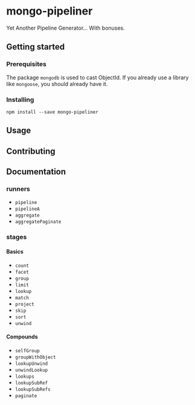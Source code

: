 # mongo-pipeliner

Yet Another Pipeline Generator... With bonuses.

## Getting started

### Prerequisites

The package `mongodb` is used to cast ObjectId. If you already use a library like `mongoose`, you should already have it.

### Installing

`npm install --save mongo-pipeliner`

## Usage

## Contributing

## Documentation

### runners

* `pipeline`
* `pipelineA`
* `aggregate`
* `aggregatePaginate`

### stages

#### Basics

* `count`
* `facet`
* `group`
* `limit`
* `lookup`
* `match`
* `project`
* `skip`
* `sort`
* `unwind`

#### Compounds

* `selfGroup`
* `groupWithObject`
* `lookupUnwind`
* `unwindLookup`
* `lookups`
* `lookupSubRef`
* `lookupSubRefs`
* `paginate`
